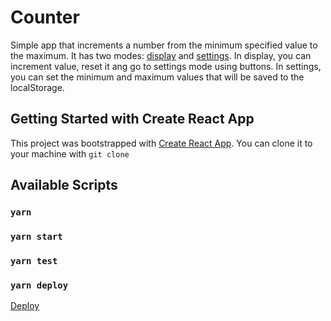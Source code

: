 # Counter

Simple app that increments a number from the minimum specified value to the maximum.
It has two modes: [display](https://imgur.com/AQ5cYIe) and [settings](https://imgur.com/fjLuWZu).
In display, you can increment value, reset it ang go to settings mode using buttons.
In settings, you can set the minimum and maximum values that will be saved to the localStorage.

## Getting Started with Create React App

This project was bootstrapped with [Create React App](https://github.com/facebook/create-react-app).
You can clone it to your machine with `git clone`

## Available Scripts

### `yarn`
### `yarn start`
### `yarn test`
### `yarn deploy`

[Deploy](https://Grenzen.github.io/counter)
